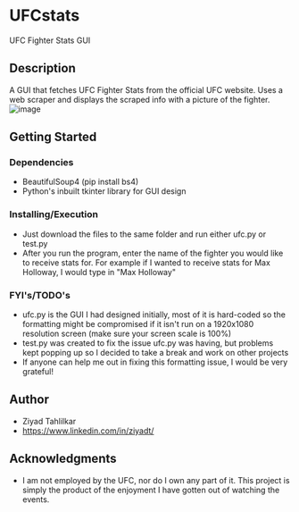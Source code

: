 # UFCstats

UFC Fighter Stats GUI

## Description

A GUI that fetches UFC Fighter Stats from the official UFC website. Uses a web scraper and displays the scraped info with a picture of the fighter.
![image](https://user-images.githubusercontent.com/26507579/119177153-e7375f00-ba39-11eb-94de-5512556f8ea8.png)

## Getting Started

### Dependencies

* BeautifulSoup4 (pip install bs4)
* Python's inbuilt tkinter library for GUI design

### Installing/Execution

* Just download the files to the same folder and run either ufc.py or test.py
* After you run the program, enter the name of the fighter you would like to receive stats for. For example if I wanted to receive stats for Max Holloway, I would type in "Max Holloway"

### FYI's/TODO's

* ufc.py is the GUI I had designed initially, most of it is hard-coded so the formatting might be compromised if it isn't run on a 1920x1080 resolution screen (make sure your screen scale is 100%)
* test.py was created to fix the issue ufc.py was having, but problems kept popping up so I decided to take a break and work on other projects
* If anyone can help me out in fixing this formatting issue, I would be very grateful!

## Author
* Ziyad Tahlilkar
* https://www.linkedin.com/in/ziyadt/

## Acknowledgments
* I am not employed by the UFC, nor do I own any part of it. This project is simply the product of the enjoyment I have gotten out of watching the events.
